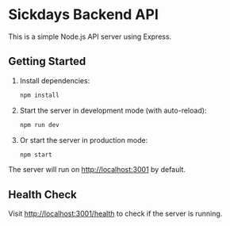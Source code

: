 # Sickdays Backend API

This is a simple Node.js API server using Express.

## Getting Started

1. Install dependencies:
   ```sh
   npm install
   ```

2. Start the server in development mode (with auto-reload):
   ```sh
   npm run dev
   ```

3. Or start the server in production mode:
   ```sh
   npm start
   ```

The server will run on [http://localhost:3001](http://localhost:3001) by default.

## Health Check

Visit [http://localhost:3001/health](http://localhost:3001/health) to check if the server is running. 